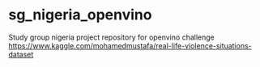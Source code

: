 # sg_nigeria_openvino
Study group nigeria project repository for openvino challenge
https://www.kaggle.com/mohamedmustafa/real-life-violence-situations-dataset



